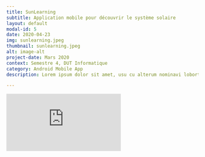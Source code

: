 ```yaml
---
title: SunLearning
subtitle: Application mobile pour découvrir le système solaire
layout: default
modal-id: 5
date: 2020-04-23
img: sunlearning.jpeg
thumbnail: sunlearning.jpeg
alt: image-alt
project-date: Mars 2020
context: Semestre 4, DUT Informatique
category: Android Mobile App
description: Lorem ipsum dolor sit amet, usu cu alterum nominavi lobortis. At duo novum diceret. Tantas apeirian vix et, usu sanctus postulant inciderint ut, populo diceret necessitatibus in vim. Cu eum dicam feugiat noluisse.

---
```


<iframe src="https://lecuyer-a.github.io/videos/Demo_SunLearning" frameborder="0" allow="accelerometer; autoplay; encrypted-media; gyroscope; picture-in-picture" allowfullscreen></iframe>